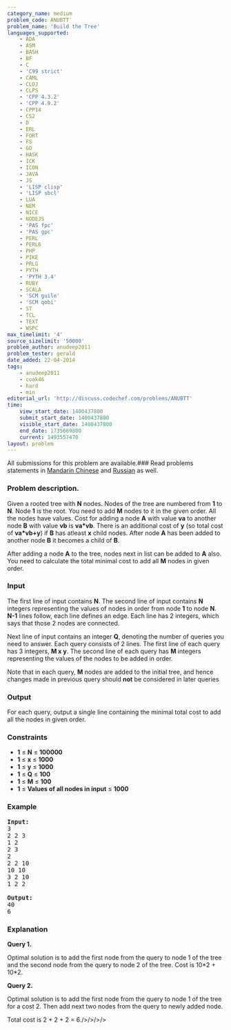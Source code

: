 ```yaml
---
category_name: medium
problem_code: ANUBTT
problem_name: 'Build the Tree'
languages_supported:
    - ADA
    - ASM
    - BASH
    - BF
    - C
    - 'C99 strict'
    - CAML
    - CLOJ
    - CLPS
    - 'CPP 4.3.2'
    - 'CPP 4.9.2'
    - CPP14
    - CS2
    - D
    - ERL
    - FORT
    - FS
    - GO
    - HASK
    - ICK
    - ICON
    - JAVA
    - JS
    - 'LISP clisp'
    - 'LISP sbcl'
    - LUA
    - NEM
    - NICE
    - NODEJS
    - 'PAS fpc'
    - 'PAS gpc'
    - PERL
    - PERL6
    - PHP
    - PIKE
    - PRLG
    - PYTH
    - 'PYTH 3.4'
    - RUBY
    - SCALA
    - 'SCM guile'
    - 'SCM qobi'
    - ST
    - TCL
    - TEXT
    - WSPC
max_timelimit: '4'
source_sizelimit: '50000'
problem_author: anudeep2011
problem_tester: gerald
date_added: 22-04-2014
tags:
    - anudeep2011
    - cook46
    - hard
    - min
editorial_url: 'http://discuss.codechef.com/problems/ANUBTT'
time:
    view_start_date: 1400437800
    submit_start_date: 1400437800
    visible_start_date: 1400437800
    end_date: 1735669800
    current: 1493557470
layout: problem
---
```

All submissions for this problem are available.###  Read problems statements in [Mandarin Chinese](http://www.codechef.com/download/translated/COOK46/mandarin/ANUBTT.pdf) and [Russian](http://www.codechef.com/download/translated/COOK46/russian/ANUBTT.pdf) as well.

### Problem description.

Given a rooted tree with **N** nodes. Nodes of the tree are numbered from **1** to **N**. Node **1** is the root. You need to add **M** nodes to it in the given order. All the nodes have values. Cost for adding a node **A** with value **va** to another node **B** with value **vb** is **va\*vb**. There is an additional cost of **y** (so total cost of **va\*vb+y**) if **B** has atleast **x** child nodes. After node **A** has been added to another node **B** it becomes a child of **B**.

After adding a node **A** to the tree, nodes next in list can be added to **A** also. You need to calculate the total minimal cost to add all **M** nodes in given order.

### Input

The first line of input contains **N**. The second line of input contains **N** integers representing the values of nodes in order from node **1** to node **N**. **N-1** lines follow, each line defines an edge. Each line has 2 integers, which says that those 2 nodes are connected.

Next line of input contains an integer **Q**, denoting the number of queries you need to answer. Each query consists of 2 lines. The first line of each query has 3 integers, **M x y**. The second line of each query has **M** integers representing the values of the nodes to be added in order.

Note that in each query, **M** nodes are added to the initial tree, and hence changes made in previous query should **not** be considered in later queries

### Output

For each query, output a single line containing the minimal total cost to add all the nodes in given order.

### Constraints

- **1** ≤ **N** ≤ **100000**
- **1** ≤ **x** ≤ **1000**
- **1** ≤ **y** ≤ **1000**
- **1** ≤ **Q** ≤ **100**
- **1** ≤ **M** ≤ **100**
- **1** ≤ **Values of all nodes in input** ≤ **1000**

### Example

<pre><b>Input:</b>
3
2 2 3
1 2
2 3
2
2 2 10
10 10
3 2 10
1 2 2

<b>Output:</b>
40
6
</pre>
### Explanation

**Query 1.**

Optimal solution is to add the first node from the query to node 1 of the tree and the second node from the query to node 2 of the tree. Cost is 10\*2 + 10\*2.

**Query 2.**

Optimal solution is to add the first node from the query to node 1 of the tree for a cost 2. Then add next two nodes from the query to newly added node.

Total cost is 2 + 2 + 2 = 6./>/>/>/>
